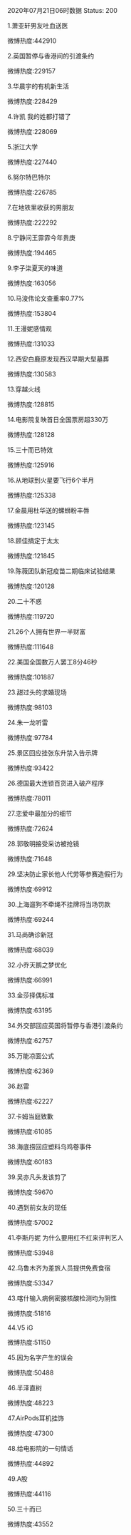 2020年07月21日06时数据
Status: 200

1.萧亚轩男友吐血送医

微博热度:442910

2.英国暂停与香港间的引渡条约

微博热度:229157

3.华晨宇的有机新生活

微博热度:228429

4.许凯 我的姓都打错了

微博热度:228069

5.浙江大学

微博热度:227440

6.努尔特巴特尔

微博热度:226785

7.在地铁里收获的男朋友

微博热度:222292

8.宁静问王霏霏今年贵庚

微博热度:194465

9.李子柒夏天的味道

微博热度:163056

10.马浚伟论文查重率0.77%

微博热度:153804

11.王漫妮感情观

微博热度:131033

12.西安白鹿原发现西汉早期大型墓葬

微博热度:130583

13.穿越火线

微博热度:128815

14.电影院复映首日全国票房超330万

微博热度:128128

15.三十而已特效

微博热度:125916

16.从地球到火星要飞行6个半月

微博热度:125338

17.金晨用杜华送的螺蛳粉丰唇

微博热度:123145

18.顾佳搞定于太太

微博热度:121845

19.陈薇团队新冠疫苗二期临床试验结果

微博热度:120128

20.二十不惑

微博热度:119720

21.26个人拥有世界一半财富

微博热度:111648

22.美国全国数万人罢工8分46秒

微博热度:101887

23.甜过头的求婚现场

微博热度:98103

24.朱一龙听雷

微博热度:97784

25.景区回应挂张东升禁入告示牌

微博热度:93422

26.德国最大连锁百货进入破产程序

微博热度:78011

27.恋爱中最加分的细节

微博热度:72624

28.郭敬明接受采访被抢镜

微博热度:71648

29.坚决防止家长他人代劳等参赛造假行为

微博热度:69912

30.上海遛狗不牵绳不挂牌将当场罚款

微博热度:69244

31.马尚确诊新冠

微博热度:68039

32.小乔天鹅之梦优化

微博热度:66991

33.金莎择偶标准

微博热度:63195

34.外交部回应英国将暂停与香港引渡条约

微博热度:62757

35.万能凉面公式

微博热度:62369

36.赵雷

微博热度:62227

37.卡姆当庭致歉

微博热度:61085

38.海底捞回应塑料乌鸡卷事件

微博热度:60183

39.吴亦凡头发该剪了

微博热度:59670

40.遇到前女友的现任

微博热度:57002

41.李斯丹妮 为什么要用红不红来评判艺人

微博热度:53948

42.乌鲁木齐为差旅人员提供免费食宿

微博热度:53347

43.喀什输入病例密接核酸检测均为阴性

微博热度:51816

44.V5 iG

微博热度:51150

45.因为名字产生的误会

微博热度:50488

46.半泽直树

微博热度:48223

47.AirPods耳机挂饰

微博热度:47300

48.给电影院的一句情话

微博热度:44892

49.A股

微博热度:44116

50.三十而已

微博热度:43552

